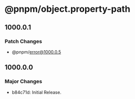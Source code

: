 # @pnpm/object.property-path

## 1000.0.1

### Patch Changes

- @pnpm/error@1000.0.5

## 1000.0.0

### Major Changes

- b84c71d: Initial Release.

